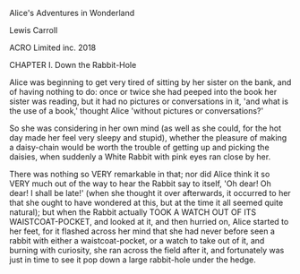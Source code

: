 Alice's Adventures in Wonderland

Lewis Carroll

ACRO Limited inc. 2018

CHAPTER I. Down the Rabbit-Hole

Alice was beginning to get very tired of sitting by her sister on the
bank, and of having nothing to do: once or twice she had peeped into the
book her sister was reading, but it had no pictures or conversations in
it, 'and what is the use of a book,' thought Alice 'without pictures or
conversations?'

So she was considering in her own mind (as well as she could, for the
hot day made her feel very sleepy and stupid), whether the pleasure
of making a daisy-chain would be worth the trouble of getting up and
picking the daisies, when suddenly a White Rabbit with pink eyes ran
close by her.

There was nothing so VERY remarkable in that; nor did Alice think it so
VERY much out of the way to hear the Rabbit say to itself, 'Oh dear!
Oh dear! I shall be late!' (when she thought it over afterwards, it
occurred to her that she ought to have wondered at this, but at the time
it all seemed quite natural); but when the Rabbit actually TOOK A WATCH
OUT OF ITS WAISTCOAT-POCKET, and looked at it, and then hurried on,
Alice started to her feet, for it flashed across her mind that she had
never before seen a rabbit with either a waistcoat-pocket, or a watch
to take out of it, and burning with curiosity, she ran across the field
after it, and fortunately was just in time to see it pop down a large
rabbit-hole under the hedge.
